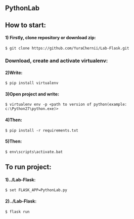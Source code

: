 ## PythonLab

## How to start:
#### 1) Firstly, clone repository or download zip:
```
$ git clone https://github.com/YuraChernii/Lab-Flask.git
```
### Download, create and activate virtualenv:
#### 2)Write:
```
$ pip install virtualenv
```
#### 3)Open project and write: 
```
$ virtualenv env -p <path to version of python(example: c:\Python27\python.exe)>
```
#### 4)Then: 
```
$ pip install -r requirements.txt
```
#### 5)Then: 
```
$ env\scripts\activate.bat
```

## To run project:
#### 1)../Lab-Flask: 
```
$ set FLASK_APP=PythonLab.py
```
#### 2)../Lab-Flask: 
```
$ flask run 
```
